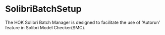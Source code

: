# SolibriBatchSetup
The HOK Solibri Batch Manager is designed to facilitate the use of 'Autorun' feature in Solibri Model Checker(SMC). 
